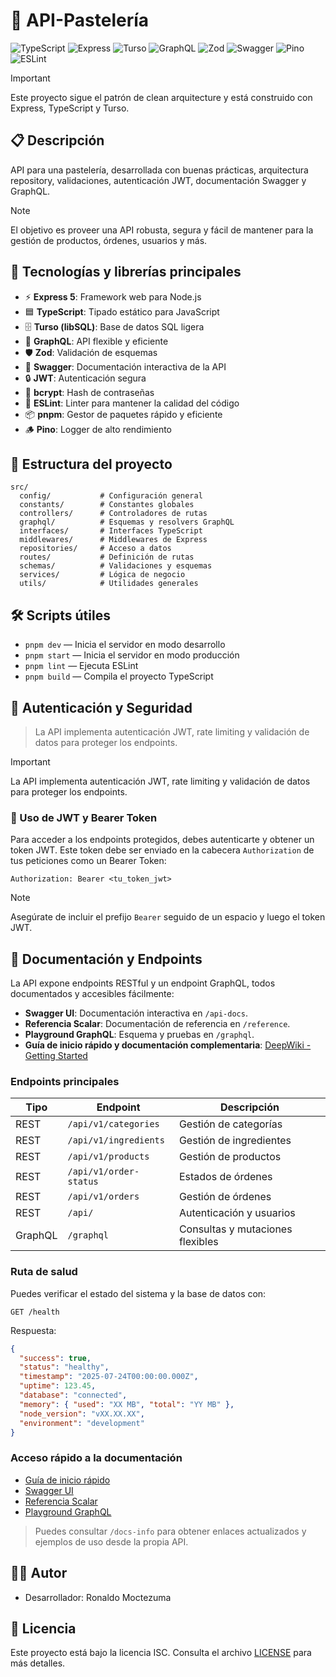 # 🎂 API-Pastelería

![TypeScript](https://img.shields.io/badge/TypeScript-3178C6?style=for-the-badge&logo=typescript&logoColor=white)
![Express](https://img.shields.io/badge/Express-000000?style=for-the-badge&logo=express&logoColor=white)
![Turso](https://img.shields.io/badge/Turso-00B4B6?style=for-the-badge)
![GraphQL](https://img.shields.io/badge/GraphQL-E10098?style=for-the-badge&logo=graphql&logoColor=white)
![Zod](https://img.shields.io/badge/Zod-3.25.67-8A2BE2?style=for-the-badge)
![Swagger](https://img.shields.io/badge/Swagger-85EA2D?style=for-the-badge&logo=swagger&logoColor=black)
![Pino](https://img.shields.io/badge/Pino-9.7.0-339933?style=for-the-badge)
![ESLint](https://img.shields.io/badge/ESLint-4B32C3?style=for-the-badge&logo=eslint&logoColor=white)

> [!IMPORTANT]
> Este proyecto sigue el patrón de clean arquitecture y está construido con Express, TypeScript y Turso.

## 📋 Descripción
API para una pastelería, desarrollada con buenas prácticas, arquitectura repository, validaciones, autenticación JWT, documentación Swagger y GraphQL.

> [!NOTE]
> El objetivo es proveer una API robusta, segura y fácil de mantener para la gestión de productos, órdenes, usuarios y más.

## 🚀 Tecnologías y librerías principales
- ⚡ **Express 5**: Framework web para Node.js
- 🟦 **TypeScript**: Tipado estático para JavaScript
- 🗄️ **Turso (libSQL)**: Base de datos SQL ligera
- 🧬 **GraphQL**: API flexible y eficiente
- 🛡️ **Zod**: Validación de esquemas
- 📝 **Swagger**: Documentación interactiva de la API
- 🔒 **JWT**: Autenticación segura
- 🔑 **bcrypt**: Hash de contraseñas
- 🚦 **ESLint**: Linter para mantener la calidad del código
- 📦 **pnpm**: Gestor de paquetes rápido y eficiente
- 🪵 **Pino**: Logger de alto rendimiento

## 📁 Estructura del proyecto
```
src/
  config/           # Configuración general
  constants/        # Constantes globales
  controllers/      # Controladores de rutas
  graphql/          # Esquemas y resolvers GraphQL
  interfaces/       # Interfaces TypeScript
  middlewares/      # Middlewares de Express
  repositories/     # Acceso a datos
  routes/           # Definición de rutas
  schemas/          # Validaciones y esquemas
  services/         # Lógica de negocio
  utils/            # Utilidades generales
```

## 🛠️ Scripts útiles
- `pnpm dev` — Inicia el servidor en modo desarrollo
- `pnpm start` — Inicia el servidor en modo producción
- `pnpm lint` — Ejecuta ESLint
- `pnpm build` — Compila el proyecto TypeScript

## 🔐 Autenticación y Seguridad
> La API implementa autenticación JWT, rate limiting y validación de datos para proteger los endpoints.

> [!IMPORTANT]
> La API implementa autenticación JWT, rate limiting y validación de datos para proteger los endpoints.

### 🔑 Uso de JWT y Bearer Token

Para acceder a los endpoints protegidos, debes autenticarte y obtener un token JWT. Este token debe ser enviado en la cabecera `Authorization` de tus peticiones como un Bearer Token:

```http
Authorization: Bearer <tu_token_jwt>
```

> [!NOTE]
> Asegúrate de incluir el prefijo `Bearer` seguido de un espacio y luego el token JWT.


## 📖 Documentación y Endpoints

La API expone endpoints RESTful y un endpoint GraphQL, todos documentados y accesibles fácilmente:

- **Swagger UI**: Documentación interactiva en `/api-docs`.
- **Referencia Scalar**: Documentación de referencia en `/reference`.
- **Playground GraphQL**: Esquema y pruebas en `/graphql`.
- **Guía de inicio rápido y documentación complementaria**: [DeepWiki - Getting Started](https://deepwiki.com/ronalmoctz/API-Pasteleria/1.1-getting-started)

### Endpoints principales

| Tipo      | Endpoint                        | Descripción                                 |
|-----------|----------------------------------|---------------------------------------------|
| REST      | `/api/v1/categories`            | Gestión de categorías                       |
| REST      | `/api/v1/ingredients`           | Gestión de ingredientes                     |
| REST      | `/api/v1/products`              | Gestión de productos                        |
| REST      | `/api/v1/order-status`          | Estados de órdenes                          |
| REST      | `/api/v1/orders`                | Gestión de órdenes                          |
| REST      | `/api/`                         | Autenticación y usuarios                    |
| GraphQL   | `/graphql`                      | Consultas y mutaciones flexibles            |

### Ruta de salud

Puedes verificar el estado del sistema y la base de datos con:

```http
GET /health
```
Respuesta:
```json
{
  "success": true,
  "status": "healthy",
  "timestamp": "2025-07-24T00:00:00.000Z",
  "uptime": 123.45,
  "database": "connected",
  "memory": { "used": "XX MB", "total": "YY MB" },
  "node_version": "vXX.XX.XX",
  "environment": "development"
}
```

### Acceso rápido a la documentación

- [Guía de inicio rápido](https://deepwiki.com/ronalmoctz/API-Pasteleria/1.1-getting-started)
- [Swagger UI](http://localhost:3000/api-docs)
- [Referencia Scalar](http://localhost:3000/reference)
- [Playground GraphQL](http://localhost:3000/graphql)

> Puedes consultar `/docs-info` para obtener enlaces actualizados y ejemplos de uso desde la propia API.

## 🧑‍💻 Autor
- Desarrollador: Ronaldo Moctezuma

## 📄 Licencia

Este proyecto está bajo la licencia ISC. Consulta el archivo [LICENSE](./LICENSE) para más detalles.
